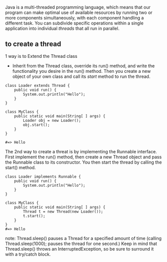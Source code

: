 Java is a multi-threaded programming language, which means that our program can make optimal use of available resources by running two or more components simultaneously, with each component handling a different task.
You can subdivide specific operations within a single application into individual *threads* that all run in parallel. 

## to create a thread

1 way is to Extend the Thread class
  - Inherit from the Thread class, override its run() method, and write the functionality you desire in the run() method. Then you create a new object of your own class and call its *start* method to run the thread.

```
class Loader extends Thread {
    public void run() {
        System.out.println("Hello");
    }
}

class MyClass {
    public static void main(String[ ] args) {
        Loader obj = new Loader();
        obj.start();
    }
}

#=> Hello
```

The 2nd way to create a threat is by implementing the Runnable interface. First implement the run() method, then create a new Thread object and pass the Runnable class to its constructor. You then start the thread by calling the start() method.

```
class Loader implements Runnable {
    public void run() {
        System.out.println("Hello");
    }
}

class MyClass {
    public static void main(String[ ] args) {
        Thread t = new Thread(new Loader());
        t.start();
    }
}
#=> Hello
```

note: Thread.sleep() pauses a Thread for a specified amount of time (calling Thread.sleep(1000); pauses the thread for one second.) Keep in mind that Thread.sleep() throws an InterruptedException, so be sure to surround it with a try/catch block.

